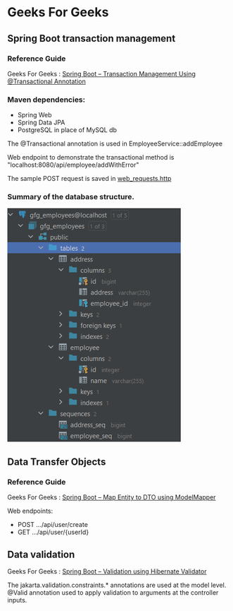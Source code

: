 # Geeks For Geeks

## Spring Boot transaction management

### Reference Guide

Geeks For Geeks :
[Spring Boot – Transaction Management Using @Transactional Annotation](https://www.geeksforgeeks.org/spring-boot-transaction-management-using-transactional-annotation/)

### Maven dependencies:

* Spring Web
* Spring Data JPA
* PostgreSQL in place of MySQL db

The @Transactional annotation is used in EmployeeService::addEmployee

Web endpoint to demonstrate the transactional method is "localhost:8080/api/employee/addWithError"

The sample POST request is saved in [web_requests.http](intellij_http/web_requests.http)

### Summary of the database structure.

![database_summary.png](database_summary.png)

## Data Transfer Objects

### Reference Guide

Geeks For Geeks :
[Spring Boot – Map Entity to DTO using ModelMapper](https://www.geeksforgeeks.org/spring-boot-map-entity-to-dto-using-modelmapper/)

Web endpoints:

* POST .../api/user/create
* GET .../api/user/{userId}

## Data validation

Geeks For Geeks :
[Spring Boot – Validation using Hibernate Validator](https://www.geeksforgeeks.org/spring-boot-validation-using-hibernate-validator/)

The jakarta.validation.constraints.* annotations are used at the model level.
@Valid annotation used to apply validation to arguments at the controller inputs.
